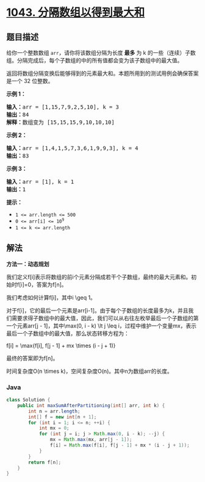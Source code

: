 # [1043. 分隔数组以得到最大和](https://leetcode.cn/problems/partition-array-for-maximum-sum)

## 题目描述

<p>给你一个整数数组 <code>arr</code>，请你将该数组分隔为长度 <strong>最多 </strong>为 k 的一些（连续）子数组。分隔完成后，每个子数组的中的所有值都会变为该子数组中的最大值。</p>

<p>返回将数组分隔变换后能够得到的元素最大和。本题所用到的测试用例会确保答案是一个 32 位整数。</p>

<p><strong>示例 1：</strong></p>

<pre>
<strong>输入：</strong>arr = [1,15,7,9,2,5,10], k = 3
<strong>输出：</strong>84
<strong>解释：</strong>数组变为 [15,15,15,9,10,10,10]</pre>

<p><strong>示例 2：</strong></p>

<pre>
<strong>输入：</strong>arr = [1,4,1,5,7,3,6,1,9,9,3], k = 4
<strong>输出：</strong>83
</pre>

<p><strong>示例 3：</strong></p>

<pre>
<strong>输入：</strong>arr = [1], k = 1
<strong>输出：</strong>1
</pre>

<p><strong>提示：</strong></p>

<ul>
	<li><code>1 &lt;= arr.length &lt;= 500</code></li>
	<li><code>0 &lt;= arr[i] &lt;= 10<sup>9</sup></code></li>
	<li><code>1 &lt;= k &lt;= arr.length</code></li>
</ul>

## 解法

**方法一：动态规划**

我们定义f[i]表示将数组的前i个元素分隔成若干个子数组，最终的最大元素和。初始时f[i]=0，答案为f[n]。

我们考虑如何计算f[i]，其中i \geq 1。

对于f[i]，它的最后一个元素是arr[i-1]。由于每个子数组的长度最多为k，并且我们需要求得子数组中的最大值，因此，我们可以从右往左枚举最后一个子数组的第一个元素arr[j - 1]，其中\max(0, i - k) \lt j \leq i，过程中维护一个变量mx，表示最后一个子数组中的最大值，那么状态转移方程为：


f[i] = \max\{f[i], f[j - 1] + mx \times (i - j + 1)\}


最终的答案即为f[n]。

时间复杂度O(n \times k)，空间复杂度O(n)。其中n为数组arr的长度。

### **Java**

```java
class Solution {
    public int maxSumAfterPartitioning(int[] arr, int k) {
        int n = arr.length;
        int[] f = new int[n + 1];
        for (int i = 1; i <= n; ++i) {
            int mx = 0;
            for (int j = i; j > Math.max(0, i - k); --j) {
                mx = Math.max(mx, arr[j - 1]);
                f[i] = Math.max(f[i], f[j - 1] + mx * (i - j + 1));
            }
        }
        return f[n];
    }
}
```
